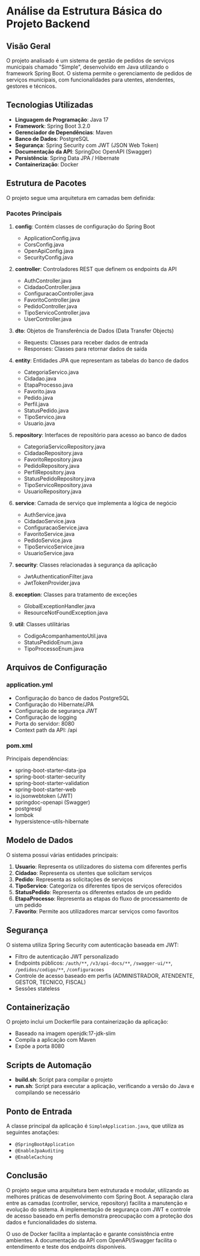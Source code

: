 # Análise da Estrutura Básica do Projeto Backend

## Visão Geral

O projeto analisado é um sistema de gestão de pedidos de serviços municipais chamado "Simple", desenvolvido em Java utilizando o framework Spring Boot. O sistema permite o gerenciamento de pedidos de serviços municipais, com funcionalidades para utentes, atendentes, gestores e técnicos.

## Tecnologias Utilizadas

- **Linguagem de Programação**: Java 17
- **Framework**: Spring Boot 3.2.0
- **Gerenciador de Dependências**: Maven
- **Banco de Dados**: PostgreSQL
- **Segurança**: Spring Security com JWT (JSON Web Token)
- **Documentação da API**: SpringDoc OpenAPI (Swagger)
- **Persistência**: Spring Data JPA / Hibernate
- **Containerização**: Docker

## Estrutura de Pacotes

O projeto segue uma arquitetura em camadas bem definida:

### Pacotes Principais

1. **config**: Contém classes de configuração do Spring Boot
   - ApplicationConfig.java
   - CorsConfig.java
   - OpenApiConfig.java
   - SecurityConfig.java

2. **controller**: Controladores REST que definem os endpoints da API
   - AuthController.java
   - CidadaoController.java
   - ConfiguracaoController.java
   - FavoritoController.java
   - PedidoController.java
   - TipoServicoController.java
   - UserController.java

3. **dto**: Objetos de Transferência de Dados (Data Transfer Objects)
   - Requests: Classes para receber dados de entrada
   - Responses: Classes para retornar dados de saída

4. **entity**: Entidades JPA que representam as tabelas do banco de dados
   - CategoriaServico.java
   - Cidadao.java
   - EtapaProcesso.java
   - Favorito.java
   - Pedido.java
   - Perfil.java
   - StatusPedido.java
   - TipoServico.java
   - Usuario.java

5. **repository**: Interfaces de repositório para acesso ao banco de dados
   - CategoriaServicoRepository.java
   - CidadaoRepository.java
   - FavoritoRepository.java
   - PedidoRepository.java
   - PerfilRepository.java
   - StatusPedidoRepository.java
   - TipoServicoRepository.java
   - UsuarioRepository.java

6. **service**: Camada de serviço que implementa a lógica de negócio
   - AuthService.java
   - CidadaoService.java
   - ConfiguracaoService.java
   - FavoritoService.java
   - PedidoService.java
   - TipoServicoService.java
   - UsuarioService.java

7. **security**: Classes relacionadas à segurança da aplicação
   - JwtAuthenticationFilter.java
   - JwtTokenProvider.java

8. **exception**: Classes para tratamento de exceções
   - GlobalExceptionHandler.java
   - ResourceNotFoundException.java

9. **util**: Classes utilitárias
   - CodigoAcompanhamentoUtil.java
   - StatusPedidoEnum.java
   - TipoProcessoEnum.java

## Arquivos de Configuração

### application.yml
- Configuração do banco de dados PostgreSQL
- Configuração do Hibernate/JPA
- Configuração de segurança JWT
- Configuração de logging
- Porta do servidor: 8080
- Context path da API: /api

### pom.xml
Principais dependências:
- spring-boot-starter-data-jpa
- spring-boot-starter-security
- spring-boot-starter-validation
- spring-boot-starter-web
- io.jsonwebtoken (JWT)
- springdoc-openapi (Swagger)
- postgresql
- lombok
- hypersistence-utils-hibernate

## Modelo de Dados

O sistema possui várias entidades principais:

1. **Usuario**: Representa os utilizadores do sistema com diferentes perfis
2. **Cidadao**: Representa os utentes que solicitam serviços
3. **Pedido**: Representa as solicitações de serviços
4. **TipoServico**: Categoriza os diferentes tipos de serviços oferecidos
5. **StatusPedido**: Representa os diferentes estados de um pedido
6. **EtapaProcesso**: Representa as etapas do fluxo de processamento de um pedido
7. **Favorito**: Permite aos utilizadores marcar serviços como favoritos

## Segurança

O sistema utiliza Spring Security com autenticação baseada em JWT:
- Filtro de autenticação JWT personalizado
- Endpoints públicos: `/auth/**`, `/v3/api-docs/**`, `/swagger-ui/**`, `/pedidos/codigo/**`, `/configuracoes`
- Controle de acesso baseado em perfis (ADMINISTRADOR, ATENDENTE, GESTOR, TECNICO, FISCAL)
- Sessões stateless

## Containerização

O projeto inclui um Dockerfile para containerização da aplicação:
- Baseado na imagem openjdk:17-jdk-slim
- Compila a aplicação com Maven
- Expõe a porta 8080

## Scripts de Automação

- **build.sh**: Script para compilar o projeto
- **run.sh**: Script para executar a aplicação, verificando a versão do Java e compilando se necessário

## Ponto de Entrada

A classe principal da aplicação é `SimpleApplication.java`, que utiliza as seguintes anotações:
- `@SpringBootApplication`
- `@EnableJpaAuditing`
- `@EnableCaching`

## Conclusão

O projeto segue uma arquitetura bem estruturada e modular, utilizando as melhores práticas de desenvolvimento com Spring Boot. A separação clara entre as camadas (controller, service, repository) facilita a manutenção e evolução do sistema. A implementação de segurança com JWT e controle de acesso baseado em perfis demonstra preocupação com a proteção dos dados e funcionalidades do sistema.

O uso de Docker facilita a implantação e garante consistência entre ambientes. A documentação da API com OpenAPI/Swagger facilita o entendimento e teste dos endpoints disponíveis.
